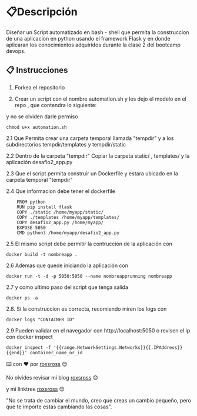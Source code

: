 # 📋Descripción

Diseñar un Script automatizado en bash - shell que permita la construccion de una aplicacion en python usando el framework Flask y en donde aplicaran los conocimientos adquiridos durante la clase 2 del bootcamp devops.

## 📋 Instrucciones

1. Forkea el repositorio

2. Crear un script con el nombre automation.sh y les dejo el modelo en el repo , que contendra lo siguiente:

y no se olviden darle permiso
```
chmod u+x automation.sh
```

2.1 Que Permita crear una carpeta temporal llamada "tempdir" y a los subdirectorios 
tempdir/templates y tempdir/static

2.2 Dentro de la carpeta "tempdir" Copiar la carpeta static/ , templates/ y la aplicación desafio2_app.py

2.3 Que el script permita construir un Dockerfile y estara ubicado en la carpeta temporal "tempdir"

2.4 Que informacion debe tener el dockerfile

```
    FROM python
    RUN pip install flask
    COPY ./static /home/myapp/static/
    COPY ./templates /home/myapp/templates/
    COPY desafio2_app.py /home/myapp/
    EXPOSE 5050
    CMD python3 /home/myapp/desafio2_app.py
```

2.5 El mismo script debe permitir la contrucción de la aplicación con 

```
docker build -t nombreapp .
```
2.6  Ademas que quede iniciando la aplicación con 
```
docker run -t -d -p 5050:5050 --name nombreapprunning nombreapp
```

2.7 y como ultimo paso del script que tenga salida 
```
docker ps -a
```
2.8. Si la construccion es correcta, recomiendo miren los logs con 
```
docker logs "CONTAINER ID"
```
2.9 Pueden validar en el navegador con http://localhost:5050 o revisen el ip con docker inspect

```
docker inspect -f '{{range.NetworkSettings.Networks}}{{.IPAddress}}{{end}}' container_name_or_id
```

⌨️ con ❤️ por [roxsross](https://github.com/roxsross) 😊

No olvides revisar mi blog [roxsross](https://blog.295devops.com) 😊

y mi linktree [roxsross](https://roxs.295devops.com) 😊

"No se trata de cambiar el mundo, creo que creas un cambio pequeño, pero que te importe estás cambiando las cosas".